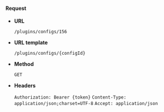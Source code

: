 #### Request

* **URL**

  `/plugins/configs/156`

* **URL template**

  `/plugins/configs/{configId}`

* **Method**

  `GET`

* **Headers**

  `Authorization: Bearer {token}`
  `Content-Type: application/json;charset=UTF-8`
  `Accept: application/json`
